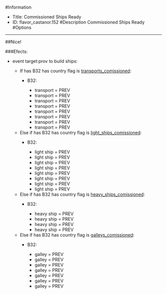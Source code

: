 #Information
 - Title: Commissioned Ships Ready
 - ID: flavor_castanor.152
#Description
Commissioned Ships Ready
#Options

___
##Nice!

###Efects:<ul><li>event target:prov to build ships:</li><ul><li>If has B32 has country flag is [transports_comissioned](../flags/transports_comissioned.md):</li><ul><li>B32:</li><ul><li>transport = PREV</li><li>transport = PREV</li><li>transport = PREV</li><li>transport = PREV</li><li>transport = PREV</li><li>transport = PREV</li><li>transport = PREV</li><li>transport = PREV</li></ul></ul><li>Else if has B32 has country flag is [light_ships_comissioned](../flags/light_ships_comissioned.md):</li><ul><li>B32:</li><ul><li>light ship = PREV</li><li>light ship = PREV</li><li>light ship = PREV</li><li>light ship = PREV</li><li>light ship = PREV</li><li>light ship = PREV</li><li>light ship = PREV</li><li>light ship = PREV</li></ul></ul><li>Else if has B32 has country flag is [heavy_ships_comissioned](../flags/heavy_ships_comissioned.md):</li><ul><li>B32:</li><ul><li>heavy ship = PREV</li><li>heavy ship = PREV</li><li>heavy ship = PREV</li><li>heavy ship = PREV</li></ul></ul><li>Else if has B32 has country flag is [galleys_comissioned](../flags/galleys_comissioned.md):</li><ul><li>B32:</li><ul><li>galley = PREV</li><li>galley = PREV</li><li>galley = PREV</li><li>galley = PREV</li><li>galley = PREV</li><li>galley = PREV</li><li>galley = PREV</li></ul></ul></ul></ul>
